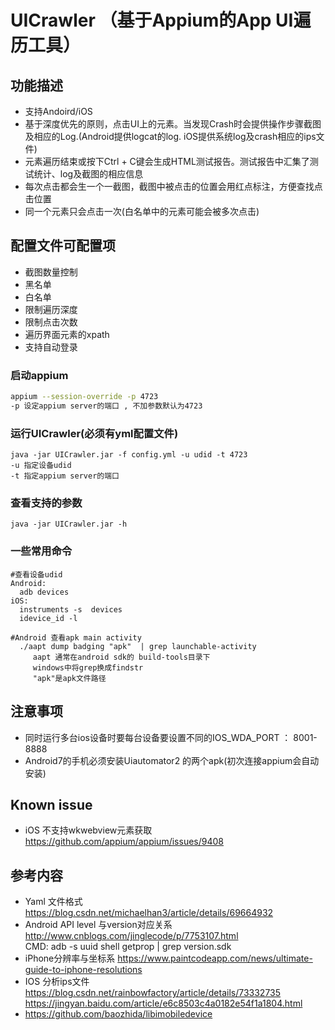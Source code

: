 # UICrawler （基于Appium的App UI遍历工具）

## 功能描述
* 支持Andoird/iOS
* 基于深度优先的原则，点击UI上的元素。当发现Crash时会提供操作步骤截图及相应的Log.(Android提供logcat的log. iOS提供系统log及crash相应的ips文件)
* 元素遍历结束或按下Ctrl + C键会生成HTML测试报告。测试报告中汇集了测试统计、log及截图的相应信息  
* 每次点击都会生一个一截图，截图中被点击的位置会用红点标注，方便查找点击位置
* 同一个元素只会点击一次(白名单中的元素可能会被多次点击)



## 配置文件可配置项
* 截图数量控制
* 黑名单
* 白名单
* 限制遍历深度
* 限制点击次数
* 遍历界面元素的xpath
* 支持自动登录 


### 启动appium
```bash
appium --session-override -p 4723
-p 设定appium server的端口 , 不加参数默认为4723
```

### 运行UICrawler(必须有yml配置文件)
```aidl
java -jar UICrawler.jar -f config.yml -u udid -t 4723
-u 指定设备udid
-t 指定appium server的端口
```

### 查看支持的参数
```aidl
java -jar UICrawler.jar -h
```

### 一些常用命令
```
#查看设备udid
Android:
  adb devices
iOS:
  instruments -s  devices
  idevice_id -l
  
#Android 查看apk main activity
  ./aapt dump badging "apk"  | grep launchable-activity
     aapt 通常在android sdk的 build-tools目录下
     windows中将grep换成findstr
     "apk"是apk文件路径
```

## 注意事项
* 同时运行多台ios设备时要每台设备要设置不同的IOS_WDA_PORT ： 8001-8888
* Android7的手机必须安装Uiautomator2 的两个apk(初次连接appium会自动安装)

## Known issue
* iOS 不支持wkwebview元素获取 https://github.com/appium/appium/issues/9408


## 参考内容
* Yaml 文件格式 https://blog.csdn.net/michaelhan3/article/details/69664932 
* Android API level 与version对应关系 http://www.cnblogs.com/jinglecode/p/7753107.html  
    CMD: adb -s uuid shell getprop | grep version.sdk
* iPhone分辨率与坐标系 https://www.paintcodeapp.com/news/ultimate-guide-to-iphone-resolutions
* IOS 分析ips文件 https://blog.csdn.net/rainbowfactory/article/details/73332735
    https://jingyan.baidu.com/article/e6c8503c4a0182e54f1a1804.html
* https://github.com/baozhida/libimobiledevice
        
